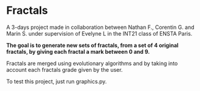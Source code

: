 # Fractals

A 3-days project made in collaboration between Nathan F., Corentin G. and Marin S. under supervision of Evelyne L in the INT21 class of ENSTA Paris.

**The goal is to generate new sets of fractals, from a set of 4 original fractals, by giving each fractal a mark between 0 and 9.**

Fractals are merged using evolutionary algorithms and by taking into account each fractals grade given by the user.

To test this project, just run graphics.py.
